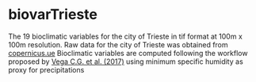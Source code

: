 # biovarTrieste

The 19 bioclimatic variables for the city of Trieste in tif format at 100m x 100m resolution.
Raw data for the city of Trieste was obtained from [copernicus.ue](https://cds.climate.copernicus.eu/cdsapp#!/dataset/sis-urban-climate-cities?tab=form)
Bioclimatic variables are computed following the workflow proposed by [Vega C.G. et al. (2017)](http://dx.doi.org/10.1038/sdata.2018.70) using minimum specific humidity as proxy for precipitations
